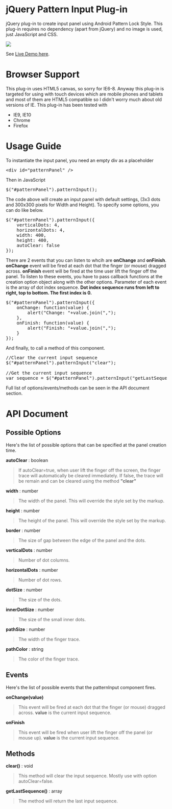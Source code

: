 jQuery Pattern Input Plug-in
=============================

jQuery plug-in to create input panel using Android Pattern Lock Style. This plug-in requires no dependency (apart from jQuery) and no image is used, just JavaScript and CSS.

<img src="https://dl.dropbox.com/u/9868650/patternInput/screenshot.png">

See <a href="http://panitw.github.io/patternInput/sample.html">Live Demo here</a>.

Browser Support
===============

This plug-in uses HTML5 canvas, so sorry for IE6-8. Anyway this plug-in is targeted for using with touch devices which are mobile phones and tablets and most of them are HTML5 compatible so I didn't worry much about old versions of IE. This plug-in has been tested with
- IE9, IE10
- Chrome
- Firefox

Usage Guide
===========

To instantiate the input panel, you need an empty div as a placeholder

<pre>
&lt;div id="patternPanel" /&gt;
</pre>

Then in JavaScript

<pre>
$("#patternPanel").patternInput();
</pre>

The code above will create an input panel with default settings, (3x3 dots and 300x300 pixels for Width and Height).
To specify some options, you can do like below.

<pre>
$("#patternPanel").patternInput({
    verticalDots: 4,
    horizontalDots: 4,
    width: 400,
    height: 400,
    autoClear: false
});
</pre>

There are 2 events that you can listen to whcih are <b>onChange</b> and <b>onFinish</b>.
<b>onChange</b> event will be fired at each dot that the finger (or mouse) dragged across.
<b>onFinish</b> event will be fired at the time user lift the finger off the panel. 
To listen to these events, you have to pass callback functions at the creation option object along with the other options.
Parameter of each event is the array of dot index sequence. <b>Dot index sequence runs from left to right, top to bottom.
The first index is 0.</b>

<pre>
$("#patternPanel").patternInput({
    onChange: function(value) {
        alert("Change: "+value.join(",");
    },
    onFinish: function(value) {
        alert("Finish: "+value.join(",");
    }
});
</pre>

And finally, to call a method of this component.

<pre>
//Clear the current input sequence
$("#patternPanel").patternInput("clear");

//Get the current input sequence
var sequence = $("#patternPanel").patternInput("getLastSequence");
</pre>

Full list of options/events/methods can be seen in the API document section. 

API Document
============

<h2>Possible Options</h2>
Here's the list of possible options that can be specified at the panel creation time.

<b>autoClear</b> : boolean
<blockquote>
If autoClear=true, when user lift the finger off the screen, the finger trace will automatically be cleared immediately. 
If false, the trace will be remain and can be cleared using the method <b>"clear"</b>
</blockquote>

<b>width</b> : number
<blockquote>
The width of the panel. This will override the style set by the markup.
</blockquote>

<b>height</b> : number
<blockquote>
The height of the panel. This will override the style set by the markup.
</blockquote>

<b>border</b> : number
<blockquote>
The size of gap between the edge of the panel and the dots.
</blockquote>

<b>verticalDots</b> : number
<blockquote>
Number of dot columns.
</blockquote>

<b>horizontalDots</b> : number
<blockquote>
Number of dot rows.
</blockquote>

<b>dotSize</b> : number
<blockquote>
The size of the dots.
</blockquote>

<b>innerDotSize</b> : number
<blockquote>
The size of the small inner dots.
</blockquote>

<b>pathSize</b> : number
<blockquote>
The width of the finger trace.
</blockquote>

<b>pathColor</b> : string
<blockquote>
The color of the finger trace.
</blockquote>

<h2>Events</h2>
Here's the list of possible events that the patternInput component fires.

<b>onChange(value)</b>
<blockquote>
This event will be fired at each dot that the finger (or mouse) dragged across. <b>value</b> is the current input sequence.
</blockquote>

<b>onFinish</b>
<blockquote>
This event will be fired when user lift the finger off the panel (or mouse up). <b>value</b> is the current input sequence.
</blockquote>

<h2>Methods</h2>

<b>clear()</b> : void
<blockquote>
This method will clear the input sequence. Mostly use with option autoClear=false.
</blockquote>

<b>getLastSequence()</b> : array
<blockquote>
The method will return the last input sequence.
</blockquote>

